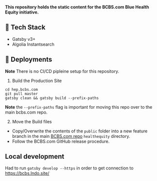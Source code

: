 **This repository holds the static content for the BCBS.com Blue Health Equity initiative.**

## 🚀 Tech Stack

- Gatsby v3+
- Algolia Instantsearch

## 💫 Deployments

**Note** There is no CI/CD pipleine setup for this repository.

1. Build the Production Site

```
cd hep.bcbs.com
git pull master
gatsby clean && gatsby build --prefix-paths
```

**Note** the `--prefix-paths` flag is important for moving this repo over to the main bcbs.com repo.

2. Move the Build files

- Copy/Overwrite the contents of the `public` folder into a new feature branch in the main [BCBS.com repo](https://github.com/oomphinc/bcbs.com) `healthequity` directory.
- Follow the BCBS.com GitHub release procedure.

## Local development
Had to run `gatsby develop --https` in order to get connection
to https://bcbs.lndo.site/

